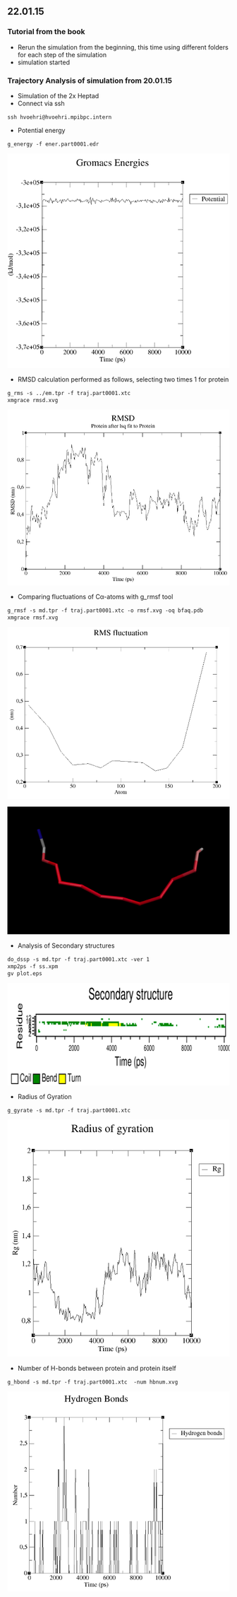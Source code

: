 ## 22.01.15

### Tutorial from the book

* Rerun the simulation from the beginning, this time using different folders for each step of the simulation
* simulation started

### Trajectory Analysis of simulation from 20.01.15

* Simulation of the 2x Heptad
* Connect via ssh

```
ssh hvoehri@hvoehri.mpibpc.intern
```

* Potential energy

```
g_energy -f ener.part0001.edr
```

![Potential Energy](https://raw.githubusercontent.com/sagar87/MD/master/220115/potential_enegry_berendsen.png)

* RMSD calculation performed as follows, selecting two times 1 for protein

```
g_rms -s ../em.tpr -f traj.part0001.xtc
xmgrace rmsd.xvg
```

![RMSD](https://raw.githubusercontent.com/sagar87/MD/master/220115/rmsd_berendsen.png)

* Comparing fluctuations of Cα-atoms with g_rmsf tool

```
g_rmsf -s md.tpr -f traj.part0001.xtc -o rmsf.xvg -oq bfaq.pdb
xmgrace rmsf.xvg
```

![RMSF of Cα atoms](https://raw.githubusercontent.com/sagar87/MD/master/220115/rmsf_berendsen.png)

![Trace](https://raw.githubusercontent.com/sagar87/MD/master/220115/trace_berendsen.png)

* Analysis of Secondary structures

```
do_dssp -s md.tpr -f traj.part0001.xtc -ver 1
xmp2ps -f ss.xpm
gv plot.eps
```

![Secondary Structures](https://raw.githubusercontent.com/sagar87/MD/master/220115/secondary_structure.png)

* Radius of Gyration

```
g_gyrate -s md.tpr -f traj.part0001.xtc 
```

![Radius of gyration](https://raw.githubusercontent.com/sagar87/MD/master/220115/gyrate_berendsen.png)

* Number of H-bonds between protein and protein itself

```
g_hbond -s md.tpr -f traj.part0001.xtc  -num hbnum.xvg
```

![Number of H-bond formed by the protein itself](https://raw.githubusercontent.com/sagar87/MD/master/220115/hbond_protein_protein_berendsen.png)
